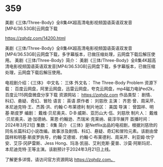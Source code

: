 # 359
美剧《三体/Three-Body》全8集4K超高清电影视频国语英语双发音[MP4/36.53GB]云网盘下载

https://zqhdz.com/14200.html

美剧《三体/Three-Body》全8集4K超高清电影视频国语英语双发音[MP4/36.53GB]云网盘下载，多字幕版本，已做压缩处理，云网盘下载后解压使用。
美剧《三体/Three-Body》简介：
美剧《三体/Three-Body》全8集4K超高清电影视频国语英语双发音[MP4/36.53GB]云网盘下载，多字幕版本，已做压缩处理，云网盘下载后解压使用。

电视剧介绍：《三体》
中文名： 三体
外文名： The Three-Body Problem
资源下载： 百度云网盘，阿里云网盘，迅雷云网盘，夸克云网盘，mp4磁力电驴ed2k，百度云115网盘微盘分享下载
资源网站： https://zqhdz.com
作品类型： 剧情、科幻、悬疑、奇幻、冒险
语言： 英语
原作者： 刘慈欣
主演： 齐恩·曾、周采芹、本尼迪克特·王、杰茜·洪、约翰·C·布莱德利
制片地区： 美国
导演： 曾国祥、明基·斯皮罗
编剧： 戴维·贝尼奥夫、D·B·威斯、亚历山大·伍、刘慈欣
制片人： 戴维·贝尼奥夫、迪·加德纳、莱恩·约翰逊、杰瑞米·克莱纳、裴淳华展开
首播时间： 2024年3月21日
集数： 8集
简介
《三体》是Netflix出品的电视剧，根据刘慈欣的同名长篇科幻小说改编。故事涉及剧情、科幻、悬疑、奇幻和冒险元素。该剧由曾国祥和明基·斯皮罗执导，约翰·艾德坡、约翰·C·布莱德利、周采芹、利亚姆·坎宁安、艾莎·冈萨雷斯、Jess Hong、玛洛·凯丽、艾利克斯·夏普、沙莫·阿斯玛尼、本尼迪克特·王等主演。该剧预计于2024年3月21日上线。

了解更多详情，请访问官方资源网站 https://zqhdz.com。
